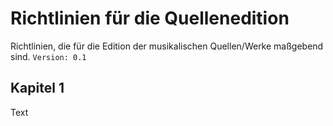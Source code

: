 # Richtlinien für die Quellenedition

Richtlinien, die für die Edition der musikalischen Quellen/Werke maßgebend sind.
`Version: 0.1`

## Kapitel 1

Text